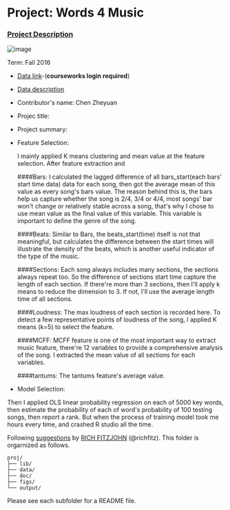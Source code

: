# Project: Words 4 Music

### [Project Description](doc/Project4_desc.md)

![image](http://cdn.newsapi.com.au/image/v1/f7131c018870330120dbe4b73bb7695c?width=650)

Term: Fall 2016

+ [Data link](https://courseworks2.columbia.edu/courses/11849/files/folder/Project_Files?preview=763391)-(**courseworks login required**)
+ [Data description](doc/readme.html)
+ Contributor's name: Chen Zheyuan
+ Projec title: 
+ Project summary: 
 + Feature Selection:
  
   I mainly applied K means clustering and mean value at the feature selection. After feature extraction and
   
    ####Bars: 
      I calculated the lagged difference of all bars_start(each bars' start time data) data for each song, then got the average mean of this value as every song's bars value. The reason behind this is, the bars help us capture whether the song is 2/4, 3/4 or 4/4, most songs' bar won't change or relatively stable across a song, that's why I chose to use mean value as the final value of this variable. This variable is important to define the genre of the song.
    
    ####Beats:
      Similar to Bars, the beats_start(time) itself is not that meaningful, but calculates the difference between the start times will illustrate the density of the beats, which is another useful indicator of the type of the music.
      
    ####Sections:
      Each song always includes many sections, the sections always repeat too. So the difference of sections start time capture the length of each section. If there're more than 3 sections, then I'll apply k means to reduce the dimension to 3. If not, I'll use the average length time of all sections.
      
    ####Loudness:
      The max loudness of each section is recorded here. To detect a few representative points of loudness of the song, I applied K means (k=5) to select the feature.
      
    ####MCFF:
      MCFF feature is one of the most important way to extract music feature, there're 12 variables to provide a comprehensive analysis of the song. I extracted the mean value of all sections for each variables.
    
    ####tantums:
      The tantums feature's average value.
    
    
   
  
  + Model Selection: 
  
  Then I applied OLS linear probability regression on each of 5000 key words, then estimate the probability of each of word's probability of 100 testing songs, then report a rank.
  But when the process of training model took me hours every time, and crashed R studio all the time.
	
Following [suggestions](http://nicercode.github.io/blog/2013-04-05-projects/) by [RICH FITZJOHN](http://nicercode.github.io/about/#Team) (@richfitz). This folder is orgarnized as follows.

```
proj/
├── lib/
├── data/
├── doc/
├── figs/
└── output/
```

Please see each subfolder for a README file.
